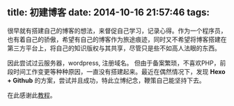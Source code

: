 title: 初建博客
date: 2014-10-16 21:57:46
tags:
---

很早就有搭建自己的博客的想法，来督促自己学习，记录心得。作为一个程序员，也有着自己的骄傲，希望有自己的博客作为旅途痕迹，同时又不希望将博客搭建在第三方平台上，将自己的知识版权与其共享，尽管只是些不如高人法眼的东西。

因此尝试过云服务器，wordpress, 注册域名。 但由于备案繁琐，不喜欢PHP，前段时间工作变更等种种原因，一直没有搭建起来。最近在偶然情况下，发现 **Hexo + Github** 的方案，尝试并且成功，特此立博纪念，鞭策自己能坚持下去。

在此感谢此[教程](http://zipperary.com/categories/hexo/)。